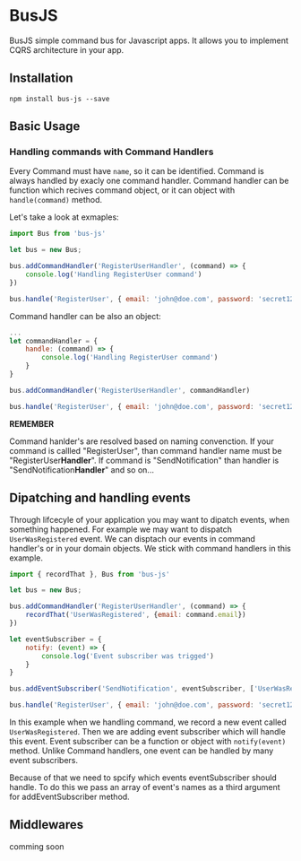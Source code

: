 # BusJS
BusJS simple command bus for Javascript apps. It allows you to implement CQRS architecture in your app.

## Installation

`npm install bus-js --save`

## Basic Usage

### Handling commands with Command Handlers
Every Command must have `name`, so it can be identified. Command is always handled by exacly one command handler. Command handler can be function which recives command object, or it can object with `handle(command)` method.

Let's take a look at exmaples:
```javascript
import Bus from 'bus-js'

let bus = new Bus;

bus.addCommandHandler('RegisterUserHandler', (command) => {
    console.log('Handling RegisterUser command')
})

bus.handle('RegisterUser', { email: 'john@doe.com', password: 'secret123' })
```
Command handler can be also an object:
```javascript
...
let commandHandler = {
    handle: (command) => {
        console.log('Handling RegisterUser command')
    }
}

bus.addCommandHandler('RegisterUserHandler', commandHandler)

bus.handle('RegisterUser', { email: 'john@doe.com', password: 'secret123' })
```
**REMEMBER**

Command hanlder's are resolved based on naming convenction.
If your command is callled "RegisterUser", than command handler name must be "RegisterUser**Handler**". If command is "SendNotification" than handler is "SendNotification**Handler**" and so on...

## Dipatching and handling events
Through lifcecyle of your application you may want to dipatch events, when something happened. For example we may want to dispatch `UserWasRegistered` event. We can disptach our events in command handler's or in your domain objects. We stick with command handlers in this example.
```javascript
import { recordThat }, Bus from 'bus-js'

let bus = new Bus;

bus.addCommandHandler('RegisterUserHandler', (command) => {
    recordThat('UserWasRegistered', {email: command.email})
})

let eventSubscriber = {
    notify: (event) => {
        console.log('Event subscriber was trigged')
    }
}

bus.addEventSubscriber('SendNotification', eventSubscriber, ['UserWasRegistered'])

bus.handle('RegisterUser', { email: 'john@doe.com', password: 'secret123' })
```
In this example when we handling command, we record a new event called `UserWasRegistered`. Then we are adding event subscriber which will handle this event. Event subscriber can be a function or object with `notify(event)` method. Unlike Command handlers, one event can be handled by many event subscribers.

Because of that we need to spcify which events eventSubscriber should handle. To do this we pass an array of event's names as a third argument for addEventSubscriber method.
## Middlewares
comming soon
